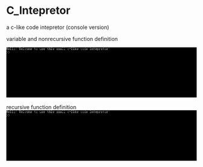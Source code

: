 # C_Intepretor
a c-like code intepretor (console version)

variable and nonrecursive function definition

![img](https://github.com/christoffel1989/C_Intepretor/blob/master/1.gif)

recursive function definition
![img](https://github.com/christoffel1989/C_Intepretor/blob/master/2.gif)
